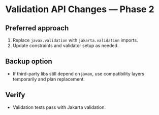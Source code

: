 # Validation API Changes — Phase 2

## Preferred approach
1. Replace `javax.validation` with `jakarta.validation` imports.
2. Update constraints and validator setup as needed.

## Backup option
- If third-party libs still depend on javax, use compatibility layers temporarily and plan replacement.

## Verify
- Validation tests pass with Jakarta validation.
